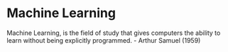 # Machine Learning 


Machine Learning, is the field of study that gives computers the ability 
to learn without being explicitly programmed. 
                                - Arthur Samuel (1959)
